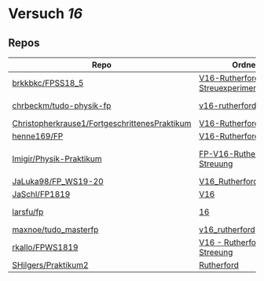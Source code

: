 # Versuch *16*

## Repos

|                                                 Repo                                                 |                                                     Ordner                                                     |                                                                               PDFs                                                                                |
|------------------------------------------------------------------------------------------------------|----------------------------------------------------------------------------------------------------------------|-------------------------------------------------------------------------------------------------------------------------------------------------------------------|
|[brkkbkc/FPSS18_5](../repo/brkkbkc/FPSS18_5)                                                          |[V16-Rutherford-Streuexperiment](https://github.com/brkkbkc/FPSS18_5/tree/master/V16-Rutherford-Streuexperiment)|–                                                                                                                                                                  |
|[chrbeckm/tudo-physik-fp](../repo/chrbeckm/tudo-physik-fp)                                            |[v16-rutherford](https://github.com/chrbeckm/tudo-physik-fp/tree/master/v16-rutherford)                         |[main.pdf](https://docs.google.com/viewer?url=https://raw.githubusercontent.com/NicoWeio/awesome-ap-pdfs/main/chrbeckm%E2%88%95tudo-physik-fp/16/main.pdf) \*      |
|[Christopherkrause1/FortgeschrittenesPraktikum](../repo/Christopherkrause1/FortgeschrittenesPraktikum)|[V16-Rutherford](https://github.com/Christopherkrause1/FortgeschrittenesPraktikum/tree/master/V16-Rutherford)   |–                                                                                                                                                                  |
|[henne169/FP](../repo/henne169/FP)                                                                    |[V16-Rutherford](https://github.com/henne169/FP/tree/master/V16-Rutherford)                                     |[V16.pdf](https://docs.google.com/viewer?url=https://raw.githubusercontent.com/henne169/FP/master/V16-Rutherford/V16.pdf)                                          |
|[Imigir/Physik-Praktikum](../repo/Imigir/Physik-Praktikum)                                            |[FP-V16-Rutherford-Streuung](https://github.com/Imigir/Physik-Praktikum/tree/master/FP-V16-Rutherford-Streuung) |[FP-V16w.pdf](https://docs.google.com/viewer?url=https://raw.githubusercontent.com/NicoWeio/awesome-ap-pdfs/main/Imigir%E2%88%95Physik-Praktikum/16/FP-V16w.pdf) \*|
|[JaLuka98/FP_WS19-20](../repo/JaLuka98/FP_WS19-20)                                                    |[V16_RutherfordStreuung](https://github.com/JaLuka98/FP_WS19-20/tree/master/V16_RutherfordStreuung)             |–                                                                                                                                                                  |
|[JaSchl/FP1819](../repo/JaSchl/FP1819)                                                                |[V16](https://github.com/JaSchl/FP1819/tree/master/V16)                                                         |–                                                                                                                                                                  |
|[larsfu/fp](../repo/larsfu/fp)                                                                        |[16](https://github.com/larsfu/fp/tree/master/16)                                                               |[main.pdf](https://docs.google.com/viewer?url=https://raw.githubusercontent.com/NicoWeio/awesome-ap-pdfs/main/larsfu%E2%88%95fp/16/main.pdf) \*                    |
|[maxnoe/tudo_masterfp](../repo/maxnoe/tudo_masterfp)                                                  |[v16_rutherford](https://github.com/maxnoe/tudo_masterfp/tree/master/v16_rutherford)                            |–                                                                                                                                                                  |
|[rkallo/FPWS1819](../repo/rkallo/FPWS1819)                                                            |[V16 - Rutherford-Streeung](https://github.com/rkallo/FPWS1819/tree/master/V16%20-%20Rutherford-Streeung)       |–                                                                                                                                                                  |
|[SHilgers/Praktikum2](../repo/SHilgers/Praktikum2)                                                    |[Rutherford](https://github.com/SHilgers/Praktikum2/tree/master/Rutherford)                                     |–                                                                                                                                                                  |
